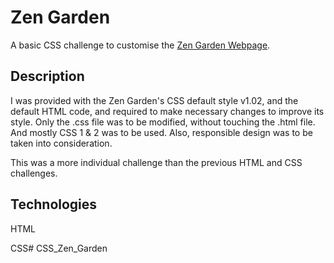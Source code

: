 # Zen Garden

A basic CSS challenge to customise the [Zen Garden Webpage](http://www.csszengarden.com/).

## Description

I was provided with the Zen Garden's CSS default style v1.02, and the default HTML code, and required to make necessary changes to improve its style. Only the .css file was to be modified, without touching the .html file. And mostly CSS 1 & 2 was to be used. Also, responsible design was to be taken into consideration. 

This was a more individual challenge than the previous HTML and CSS challenges.  

## Technologies

HTML

CSS# CSS_Zen_Garden
